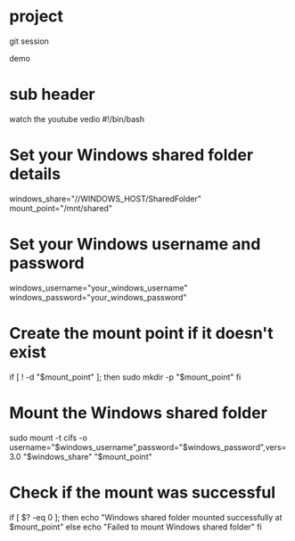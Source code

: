 # project
git session

demo
# sub header 

watch the youtube vedio 
#!/bin/bash

# Set your Windows shared folder details
windows_share="//WINDOWS_HOST/SharedFolder"
mount_point="/mnt/shared"

# Set your Windows username and password
windows_username="your_windows_username"
windows_password="your_windows_password"

# Create the mount point if it doesn't exist
if [ ! -d "$mount_point" ]; then
    sudo mkdir -p "$mount_point"
fi

# Mount the Windows shared folder
sudo mount -t cifs -o username="$windows_username",password="$windows_password",vers=3.0 "$windows_share" "$mount_point"

# Check if the mount was successful
if [ $? -eq 0 ]; then
    echo "Windows shared folder mounted successfully at $mount_point"
else
    echo "Failed to mount Windows shared folder"
fi
